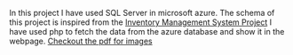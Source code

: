 In this project I have used SQL Server in microsoft azure. 
The schema of this project is inspired from the [Inventory Management System Project](https://github.com/Bhaumik-Tandan/Inventory_Management_System/blob/main/19BIT0292_VL2020210105056_PE003.pdf)
I have used php to fetch the data from the azure database and show it in the webpage.
[Checkout the pdf for images](https://github.com/Bhaumik-Tandan/MS_sql_php/blob/master/PDF.pdf)
